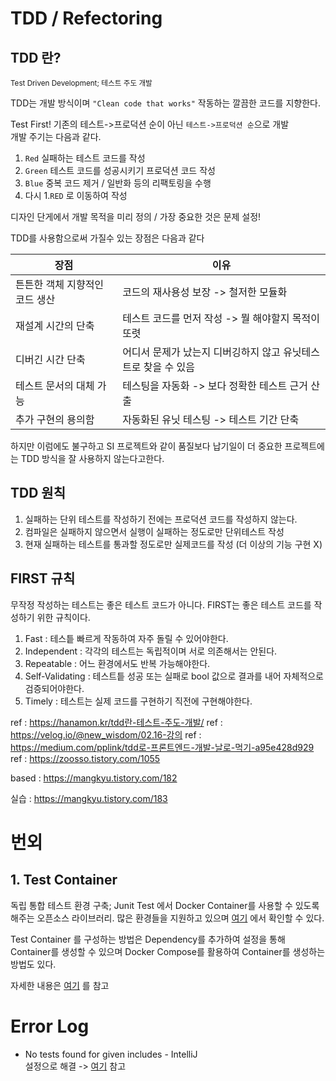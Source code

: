 # TDD / Refectoring

## TDD 란?
<sup> Test Driven Development; 테스트 주도 개발 </sup>

TDD는 개발 방식이며 <code>"Clean code that works"</code> 작동하는 깔끔한 코드를 지향한다.

Test First! 기존의 테스트->프로덕션 순이 아닌 <code>테스트->프로덕션 순</code>으로 개발 <br/>
개발 주기는 다음과 같다.

1. <code>Red</code> 실패하는 테스트 코드를 작성
2. <code>Green</code> 테스트 코드를 성공시키기 프로덕션 코드 작성
3. <code>Blue</code> 중복 코드 제거 / 일반화 등의 리팩토링을 수행
4. 다시 1.<code>RED</code> 로 이동하여 작성 

디자인 단게에서 개발 목적을 미리 정의 / 가장 중요한 것은 문제 설정!

TDD를 사용함으로써 가질수 있는 장점은 다음과 같다

| 장점 | 이유 |
|---|---|
|튼튼한 객체 지향적인 코드 생산 | 코드의 재사용성 보장 -> 철저한 모듈화 |
|재설계 시간의 단축 | 테스트 코드를 먼저 작성 -> 뭘 해야할지 목적이 또렷|
|디버긴 시간 단축 | 어디서 문제가 났는지 디버깅하지 않고 유닛테스트로 찾을 수 있음|
|테스트 문서의 대체 가능 | 테스팅을 자동화 -> 보다 정확한 테스트 근거 산출 |
|추가 구현의 용의함 | 자동화된 유닛 테스팅 -> 테스트 기간 단축 |

하지만 이럼에도 불구하고 SI 프로젝트와 같이 품질보다 납기일이 더 중요한 프로젝트에는 TDD 방식을 잘 사용하지 않는다고한다.

## TDD 원칙 
1. 실패하는 단위 테스트를 작성하기 전에는 프로덕션 코드를 작성하지 않는다.
2. 컴파일은 실패하지 않으면서 실행이 실패하는 정도로만 단위테스트 작성
3. 현재 실패하는 테스트를 통과할 정도로만 실제코드를 작성 (더 이상의 기능 구현 X)

## FIRST 규칙
무작정 작성하는 테스트는 좋은 테스트 코드가 아니다. FIRST는 좋은 테스트 코드를 작성하기 위한 규칙이다.

1. Fast : 테스틑 빠르게 작동하여 자주 돌릴 수 있어야한다.
2. Independent : 각각의 테스트는 독립적이며 서로 의존해서는 안된다.
3. Repeatable : 어느 환경에서도 반복 가능해야한다.
4. Self-Validating : 테스트틑 성공 또는 실패로 bool 값으로 결과를 내어 자체적으로 검증되어야한다.
5. Timely : 테스트는 실제 코드를 구현하기 직전에 구현해야한다.


ref : <https://hanamon.kr/tdd란-테스트-주도-개발/>
ref : <https://velog.io/@new_wisdom/02.16-강의>
ref : <https://medium.com/pplink/tdd로-프론트엔드-개발-날로-먹기-a95e428d929>
ref : <https://zoosso.tistory.com/1055>

based : <https://mangkyu.tistory.com/182>

실습 : <https://mangkyu.tistory.com/183>

# 번외

## 1. Test Container

독립 통합 테스트 환경 구축; Junit Test 에서 Docker Container를 사용할 수 있도록 해주는 오픈소스 라이브러리.
많은 환경들을 지원하고 있으며 [여기](https://www.testcontainers.org) 에서 확인할 수 있다.

Test Container 를 구성하는 방법은 Dependency를 추가하여 설정을 통해 Container를 생성할 수 있으며 Docker Compose를 활용하여 Container를 생성하는 방법도 있다.

자세한 내용은 [여기](https://taes-k.github.io/2021/05/02/spring-test-container/) 를 참고

# Error Log

- No tests found for given includes - IntelliJ <br/>
  설정으로 해결 -> [여기](https://ddasi-live.tistory.com/35) 참고 